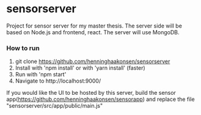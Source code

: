 # sensorserver
Project for sensor server for my master thesis. The server side will be based on Node.js and frontend, react. The server will use MongoDB.

### How to run

1. git clone https://github.com/henninghaakonsen/sensorserver
2. Install with 'npm install' or with 'yarn install' (faster)
3. Run with 'npm start'
4. Navigate to http://localhost:9000/

If you would like the UI to be hosted by this server, build the sensor app(https://github.com/henninghaakonsen/sensorapp) and replace the file "sensorserver/src/app/public/main.js"
